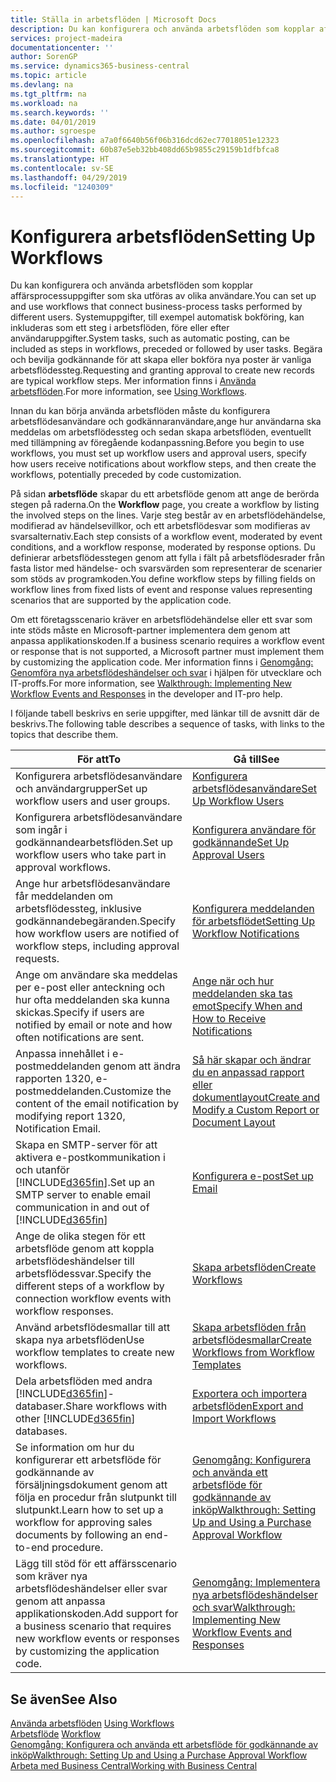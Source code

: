 ```yaml
---
title: Ställa in arbetsflöden | Microsoft Docs
description: Du kan konfigurera och använda arbetsflöden som kopplar affärsprocessuppgifter som ska utföras av olika användare. Systemuppgifter, till exempel automatisk bokföring, kan inkluderas som ett steg i arbetsflöden, före eller efter användaruppgifter. Begära och bevilja godkännande för att skapa eller bokföra nya poster är vanliga arbetsflödessteg.
services: project-madeira
documentationcenter: ''
author: SorenGP
ms.service: dynamics365-business-central
ms.topic: article
ms.devlang: na
ms.tgt_pltfrm: na
ms.workload: na
ms.search.keywords: ''
ms.date: 04/01/2019
ms.author: sgroespe
ms.openlocfilehash: a7a0f6640b56f06b316dcd62ec77018051e12323
ms.sourcegitcommit: 60b87e5eb32bb408dd65b9855c29159b1dfbfca8
ms.translationtype: HT
ms.contentlocale: sv-SE
ms.lasthandoff: 04/29/2019
ms.locfileid: "1240309"
---
```

# <a name="setting-up-workflows"></a><span data-ttu-id="9f2b7-105">Konfigurera arbetsflöden</span><span class="sxs-lookup"><span data-stu-id="9f2b7-105">Setting Up Workflows</span></span>
<span data-ttu-id="9f2b7-106">Du kan konfigurera och använda arbetsflöden som kopplar affärsprocessuppgifter som ska utföras av olika användare.</span><span class="sxs-lookup"><span data-stu-id="9f2b7-106">You can set up and use workflows that connect business-process tasks performed by different users.</span></span> <span data-ttu-id="9f2b7-107">Systemuppgifter, till exempel automatisk bokföring, kan inkluderas som ett steg i arbetsflöden, före eller efter användaruppgifter.</span><span class="sxs-lookup"><span data-stu-id="9f2b7-107">System tasks, such as automatic posting, can be included as steps in workflows, preceded or followed by user tasks.</span></span> <span data-ttu-id="9f2b7-108">Begära och bevilja godkännande för att skapa eller bokföra nya poster är vanliga arbetsflödessteg.</span><span class="sxs-lookup"><span data-stu-id="9f2b7-108">Requesting and granting approval to create new records are typical workflow steps.</span></span> <span data-ttu-id="9f2b7-109">Mer information finns i [Använda arbetsflöden](across-use-workflows.md).</span><span class="sxs-lookup"><span data-stu-id="9f2b7-109">For more information, see [Using Workflows](across-use-workflows.md).</span></span>  

 <span data-ttu-id="9f2b7-110">Innan du kan börja använda arbetsflöden måste du konfigurera arbetsflödesanvändare och godkännaranvändare,ange hur användarna ska meddelas om arbetsflödessteg och sedan skapa arbetsflöden, eventuellt med tillämpning av föregående kodanpassning.</span><span class="sxs-lookup"><span data-stu-id="9f2b7-110">Before you begin to use workflows, you must set up workflow users and approval users, specify how users receive notifications about workflow steps, and then create the workflows, potentially preceded by code customization.</span></span>  

 <span data-ttu-id="9f2b7-111">På sidan **arbetsflöde** skapar du ett arbetsflöde genom att ange de berörda stegen på raderna.</span><span class="sxs-lookup"><span data-stu-id="9f2b7-111">On the **Workflow** page, you create a workflow by listing the involved steps on the lines.</span></span> <span data-ttu-id="9f2b7-112">Varje steg består av en arbetsflödehändelse, modifierad av händelsevillkor, och ett arbetsflödesvar som modifieras av svarsalternativ.</span><span class="sxs-lookup"><span data-stu-id="9f2b7-112">Each step consists of a workflow event, moderated by event conditions, and a workflow response, moderated by response options.</span></span> <span data-ttu-id="9f2b7-113">Du definierar arbetsflödesstegen genom att fylla i fält på arbetsflödesrader från fasta listor med händelse- och svarsvärden som representerar de scenarier som stöds av programkoden.</span><span class="sxs-lookup"><span data-stu-id="9f2b7-113">You define workflow steps by filling fields on workflow lines from fixed lists of event and response values representing scenarios that are supported by the application code.</span></span>  

 <span data-ttu-id="9f2b7-114">Om ett företagsscenario kräver en arbetsflödehändelse eller ett svar som inte stöds måste en Microsoft-partner implementera dem genom att anpassa applikationskoden.</span><span class="sxs-lookup"><span data-stu-id="9f2b7-114">If a business scenario requires a workflow event or response that is not supported, a Microsoft partner must implement them by customizing the application code.</span></span> <span data-ttu-id="9f2b7-115">Mer information finns i [Genomgång: Genomföra nya arbetsflödeshändelser och svar](/dynamics-nav/Walkthrough--Implementing-New-Workflow-Events-and-Responses) i hjälpen för utvecklare och IT-proffs.</span><span class="sxs-lookup"><span data-stu-id="9f2b7-115">For more information, see [Walkthrough: Implementing New Workflow Events and Responses](/dynamics-nav/Walkthrough--Implementing-New-Workflow-Events-and-Responses) in the developer and IT-pro help.</span></span>

 <span data-ttu-id="9f2b7-116">I följande tabell beskrivs en serie uppgifter, med länkar till de avsnitt där de beskrivs.</span><span class="sxs-lookup"><span data-stu-id="9f2b7-116">The following table describes a sequence of tasks, with links to the topics that describe them.</span></span>  

|<span data-ttu-id="9f2b7-117">**För att**</span><span class="sxs-lookup"><span data-stu-id="9f2b7-117">**To**</span></span>|<span data-ttu-id="9f2b7-118">**Gå till**</span><span class="sxs-lookup"><span data-stu-id="9f2b7-118">**See**</span></span>|  
|------------|-------------|  
|<span data-ttu-id="9f2b7-119">Konfigurera arbetsflödesanvändare och användargrupper</span><span class="sxs-lookup"><span data-stu-id="9f2b7-119">Set up workflow users and user groups.</span></span>|[<span data-ttu-id="9f2b7-120">Konfigurera arbetsflödesanvändare</span><span class="sxs-lookup"><span data-stu-id="9f2b7-120">Set Up Workflow Users</span></span>](across-how-to-set-up-workflow-users.md)|  
|<span data-ttu-id="9f2b7-121">Konfigurera arbetsflödesanvändare som ingår i godkännandearbetsflöden.</span><span class="sxs-lookup"><span data-stu-id="9f2b7-121">Set up workflow users who take part in approval workflows.</span></span>|[<span data-ttu-id="9f2b7-122">Konfigurera användare för godkännande</span><span class="sxs-lookup"><span data-stu-id="9f2b7-122">Set Up Approval Users</span></span>](across-how-to-set-up-approval-users.md)|  
|<span data-ttu-id="9f2b7-123">Ange hur arbetsflödesanvändare får meddelanden om arbetsflödessteg, inklusive godkännandebegäranden.</span><span class="sxs-lookup"><span data-stu-id="9f2b7-123">Specify how workflow users are notified of workflow steps, including approval requests.</span></span>|[<span data-ttu-id="9f2b7-124">Konfigurera meddelanden för arbetsflödet</span><span class="sxs-lookup"><span data-stu-id="9f2b7-124">Setting Up Workflow Notifications</span></span>](across-setting-up-workflow-notifications.md)|  
|<span data-ttu-id="9f2b7-125">Ange om användare ska meddelas per e-post eller anteckning och hur ofta meddelanden ska kunna skickas.</span><span class="sxs-lookup"><span data-stu-id="9f2b7-125">Specify if users are notified by email or note and how often notifications are sent.</span></span>|[<span data-ttu-id="9f2b7-126">Ange när och hur meddelanden ska tas emot</span><span class="sxs-lookup"><span data-stu-id="9f2b7-126">Specify When and How to Receive Notifications</span></span>](across-how-to-specify-when-and-how-to-receive-notifications.md)|  
|<span data-ttu-id="9f2b7-127">Anpassa innehållet i e-postmeddelanden genom att ändra rapporten 1320, e-postmeddelanden.</span><span class="sxs-lookup"><span data-stu-id="9f2b7-127">Customize the content of the email notification by modifying report 1320, Notification Email.</span></span>|[<span data-ttu-id="9f2b7-128">Så här skapar och ändrar du en anpassad rapport eller dokumentlayout</span><span class="sxs-lookup"><span data-stu-id="9f2b7-128">Create and Modify a Custom Report or Document Layout</span></span>](ui-how-create-custom-report-layout.md)|  
|<span data-ttu-id="9f2b7-129">Skapa en SMTP-server för att aktivera e-postkommunikation i och utanför [!INCLUDE[d365fin](includes/d365fin_md.md)].</span><span class="sxs-lookup"><span data-stu-id="9f2b7-129">Set up an SMTP server to enable email communication in and out of [!INCLUDE[d365fin](includes/d365fin_md.md)]</span></span>|[<span data-ttu-id="9f2b7-130">Konfigurera e-post</span><span class="sxs-lookup"><span data-stu-id="9f2b7-130">Set up Email</span></span>](admin-how-setup-email.md)|
|<span data-ttu-id="9f2b7-131">Ange de olika stegen för ett arbetsflöde genom att koppla arbetsflödeshändelser till arbetsflödessvar.</span><span class="sxs-lookup"><span data-stu-id="9f2b7-131">Specify the different steps of a workflow by connection workflow events with workflow responses.</span></span>|[<span data-ttu-id="9f2b7-132">Skapa arbetsflöden</span><span class="sxs-lookup"><span data-stu-id="9f2b7-132">Create Workflows</span></span>](across-how-to-create-workflows.md)|  
|<span data-ttu-id="9f2b7-133">Använd arbetsflödesmallar till att skapa nya arbetsflöden</span><span class="sxs-lookup"><span data-stu-id="9f2b7-133">Use workflow templates to create new workflows.</span></span>|[<span data-ttu-id="9f2b7-134">Skapa arbetsflöden från arbetsflödesmallar</span><span class="sxs-lookup"><span data-stu-id="9f2b7-134">Create Workflows from Workflow Templates</span></span>](across-how-to-create-workflows-from-workflow-templates.md)|  
|<span data-ttu-id="9f2b7-135">Dela arbetsflöden med andra [!INCLUDE[d365fin](includes/d365fin_md.md)]-databaser.</span><span class="sxs-lookup"><span data-stu-id="9f2b7-135">Share workflows with other [!INCLUDE[d365fin](includes/d365fin_md.md)] databases.</span></span>|[<span data-ttu-id="9f2b7-136">Exportera och importera arbetsflöden</span><span class="sxs-lookup"><span data-stu-id="9f2b7-136">Export and Import Workflows</span></span>](across-how-to-export-and-import-workflows.md)|  
|<span data-ttu-id="9f2b7-137">Se information om hur du konfigurerar ett arbetsflöde för godkännande av försäljningsdokument genom att följa en procedur från slutpunkt till slutpunkt.</span><span class="sxs-lookup"><span data-stu-id="9f2b7-137">Learn how to set up a workflow for approving sales documents by following an end-to-end procedure.</span></span>|[<span data-ttu-id="9f2b7-138">Genomgång: Konfigurera och använda ett arbetsflöde för godkännande av inköp</span><span class="sxs-lookup"><span data-stu-id="9f2b7-138">Walkthrough: Setting Up and Using a Purchase Approval Workflow</span></span>](walkthrough-setting-up-and-using-a-purchase-approval-workflow.md)|  
|<span data-ttu-id="9f2b7-139">Lägg till stöd för ett affärsscenario som kräver nya arbetsflödeshändelser eller svar genom att anpassa applikationskoden.</span><span class="sxs-lookup"><span data-stu-id="9f2b7-139">Add support for a business scenario that requires new workflow events or responses by customizing the application code.</span></span>|[<span data-ttu-id="9f2b7-140">Genomgång: Implementera nya arbetsflödeshändelser och svar</span><span class="sxs-lookup"><span data-stu-id="9f2b7-140">Walkthrough: Implementing New Workflow Events and Responses</span></span>](/dynamics-nav/Walkthrough--Implementing-New-Workflow-Events-and-Responses)|  

## <a name="see-also"></a><span data-ttu-id="9f2b7-141">Se även</span><span class="sxs-lookup"><span data-stu-id="9f2b7-141">See Also</span></span>  
 <span data-ttu-id="9f2b7-142">[Använda arbetsflöden](across-use-workflows.md) </span><span class="sxs-lookup"><span data-stu-id="9f2b7-142">[Using Workflows](across-use-workflows.md) </span></span>  
 <span data-ttu-id="9f2b7-143">[Arbetsflöde](across-workflow.md) </span><span class="sxs-lookup"><span data-stu-id="9f2b7-143">[Workflow](across-workflow.md) </span></span>  
 [<span data-ttu-id="9f2b7-144">Genomgång: Konfigurera och använda ett arbetsflöde för godkännande av inköp</span><span class="sxs-lookup"><span data-stu-id="9f2b7-144">Walkthrough: Setting Up and Using a Purchase Approval Workflow</span></span>](walkthrough-setting-up-and-using-a-purchase-approval-workflow.md)  
 [<span data-ttu-id="9f2b7-145">Arbeta med Business Central</span><span class="sxs-lookup"><span data-stu-id="9f2b7-145">Working with Business Central</span></span>](ui-work-product.md)
